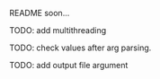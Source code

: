 README soon...

TODO: add multithreading

TODO: check values after arg parsing.

TODO: add output file argument
